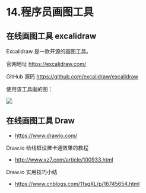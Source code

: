 # 14.程序员画图工具

## 在线画图工具 excalidraw

Excalidraw 是一款开源的画图工具。

官网地址 https://excalidraw.com/

GitHub 源码 https://github.com/excalidraw/excalidraw

使用该工具画的图：

![](https://hellogitlab.com/img/excalidraw.png)

## 在线画图工具 Draw

- https://www.drawio.com/

Draw.io 给线框设置卡通效果的教程

- http://www.xz7.com/article/100933.html

Draw.io 实用技巧小结

- https://www.cnblogs.com/11sgXL/p/16745654.html
